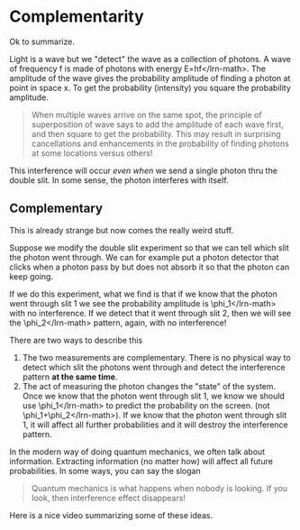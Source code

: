 # Complementarity

Ok to summarize.

Light is a wave but we "detect" the wave as a collection of photons. A wave of frequency f is made of photons with energy E=hf&lt;/lrn-math&gt;. The amplitude of the wave gives the probability amplitude of finding a photon at point in space x. To get the probability \(intensity\) you square the probability amplitude.

> When multiple waves arrive on the same spot, the principle of superposition of wave says to add the amplitude of each wave first, and then square to get the probability. This may result in surprising cancellations and enhancements in the probability of finding photons at some locations versus others!

This interference will occur _even when_ we send a single photon thru the double slit. In some sense, the photon interferes with itself.

## Complementary

This is already strange but now comes the really weird stuff.

Suppose we modify the double slit experiment so that we can tell which slit the photon went through. We can for example put a photon detector that clicks when a photon pass by but does not absorb it so that the photon can keep going.

If we do this experiment, what we find is that if we know that the photon went through slit 1 we see the probability amplitude is \phi\_1&lt;/lrn-math&gt; with no interference. If we detect that it went through slit 2, then we will see the \phi\_2&lt;/lrn-math&gt; pattern, again, with no interference!

There are two ways to describe this

1. The two measurements are complementary. There is no physical way to detect which slit the photons went through and detect the interference pattern **at the same time**.
2. The act of measuring the photon changes the "state" of the system. Once we know that the photon went through slit 1, we know we should use \phi\_1&lt;/lrn-math&gt; to predict the probability on the screen. \(not \phi\_1+\phi\_2&lt;/lrn-math&gt;\). If we know that the photon went through slit 1, it will affect all further probabilities and it will destroy the interference pattern.

In the modern way of doing quantum mechanics, we often talk about information. Extracting information \(no matter how\) will affect all future probabilities. In some ways, you can say the slogan

> Quantum mechanics is what happens when nobody is looking. If you look, then interference effect disappears!

Here is a nice video summarizing some of these ideas.

